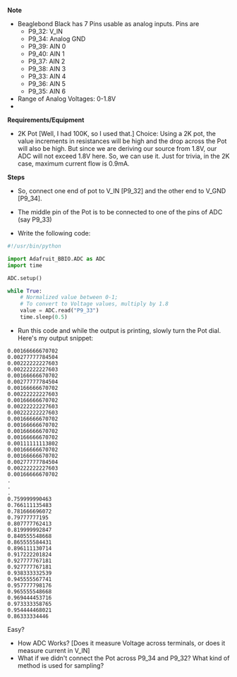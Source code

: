 **Note**
* Beaglebond Black has 7 Pins usable as analog inputs. Pins are 
    - P9\_32: V\_IN
    - P9_34: Analog GND
    - P9_39: AIN 0
    - P9_40: AIN 1
    - P9_37: AIN 2
    - P9_38: AIN 3
    - P9_33: AIN 4
    - P9_36: AIN 5
    - P9_35: AIN 6
* Range of Analog Voltages: 0-1.8V
* 

**Requirements/Equipment**
- 2K Pot [Well, I had 100K, so I used that.] Choice: Using a 2K pot, the value increments in resistances will be high and the drop across the Pot will also be high. But since we are deriving our source from 1.8V, our ADC will not exceed 1.8V here. So, we can use it. Just for trivia, in the 2K case, maximum current flow is 0.9mA.

**Steps** 
- So, connect one end of pot to V\_IN [P9\_32] and the other end to V\_GND [P9\_34].
- The middle pin of the Pot is to be connected to one of the pins of ADC (say P9_33)

- Write the following code:
```python
#!/usr/bin/python

import Adafruit_BBIO.ADC as ADC
import time

ADC.setup()

while True:
    # Normalized value between 0-1;
    # To convert to Voltage values, multiply by 1.8
    value = ADC.read("P9_33")
    time.sleep(0.5)
```
- Run this code and while the output is printing, slowly turn the Pot dial.
Here's my output snippet:

```
0.00166666670702
0.00277777784504
0.00222222227603
0.00222222227603
0.00166666670702
0.00277777784504
0.00166666670702
0.00222222227603
0.00166666670702
0.00222222227603
0.00222222227603
0.00166666670702
0.00166666670702
0.00166666670702
0.00166666670702
0.00111111113802
0.00166666670702
0.00166666670702
0.00277777784504
0.00222222227603
0.00166666670702
.
.
.
0.759999990463
0.766111135483
0.781666696072
0.79777777195
0.807777762413
0.819999992847
0.840555548668
0.865555584431
0.896111130714
0.917222201824
0.927777767181
0.927777767181
0.938333332539
0.945555567741
0.957777798176
0.965555548668
0.969444453716
0.973333358765
0.954444468021
0.86333334446
```
Easy?

- How ADC Works? [Does it measure Voltage across terminals, or does it measure current in V_IN]
- What if we didn't connect the Pot across P9\_34 and P9\_32? What kind of method is used for sampling?